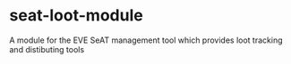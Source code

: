 # seat-loot-module
A module for the EVE SeAT management tool which provides loot tracking and distibuting tools
